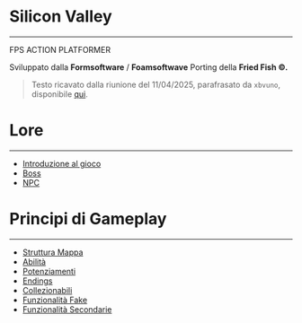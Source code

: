 
# Silicon Valley
---

FPS ACTION PLATFORMER


Sviluppato dalla __Formsoftware__ / __Foamsoftwave__ 
Porting della __Fried Fish ©.__

> Testo ricavato dalla riunione del 11/04/2025, parafrasato da `xbvuno`, disponibile [qui](Raws/raw%2010.04.2025.md).

# Lore
---
- [Introduzione al gioco](Lore/Introduzione%20al%20gioco.md)
- [Boss](Lore/Boss/Sui%20Boss....md)
- [NPC](Lore/NPC/Sui%20NPC....md)

# Principi di Gameplay
---

- [Struttura Mappa](Gameplay/Struttura%20Mappa.md)
- [Abilità](Gameplay/Abilità.md)
- [Potenziamenti](Gameplay/Potenziamenti.md)
- [Endings](Gameplay/Endings.md)
- [Collezionabili](Gameplay/Collezionabili.md)
- [Funzionalità Fake](Gameplay/Funzionalità%20Fake.md)
- [Funzionalità Secondarie](Gameplay/Funzionalità%20Secondarie.md)























